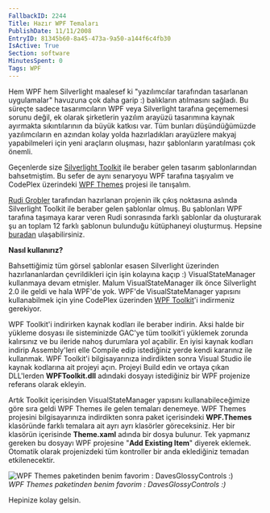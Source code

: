 ```yaml
---
FallbackID: 2244
Title: Hazır WPF Temaları
PublishDate: 11/11/2008
EntryID: 81345b60-8a45-473a-9a50-a144f6c4fb30
IsActive: True
Section: software
MinutesSpent: 0
Tags: WPF
---
```

Hem WPF hem Silverlight maalesef ki "yazılımcılar tarafından tasarlanan
uygulamalar" havuzuna çok daha garip :) balıkların atılmasını sağladı.
Bu süreçte sadece tasarımcıların WPF veya Silverlight tarafına
geçememesi sorunu değil, ek olarak şirketlerin yazılım arayüzü
tasarımına kaynak ayırmakta sıkıntılarının da büyük katkısı var. Tüm
bunları düşündüğümüzde yazılımcıların en azından kolay yolda
hazırladıkları arayüzlere makyaj yapabilmeleri için yeni araçların
oluşması, hazır şablonların yaratılması çok önemli.

Geçenlerde size [Silverlight
Toolkit](http://daron.yondem.com/tr/post/97b6c373-f3b6-4343-acd5-f6cddb3c9d19)
ile beraber gelen tasarım şablonlarından bahsetmiştim. Bu sefer de aynı
senaryoyu WPF tarafına taşıyalım ve CodePlex üzerindeki [WPF
Themes](http://www.codeplex.com/wpfthemes) projesi ile tanışalım.

[Rudi
Grobler](http://dotnet.org.za/rudi/archive/2008/11/06/wpf-themes-released.aspx)
tarafından hazırlanan projenin ilk çıkış noktasına aslında Silverlight
Toolkit ile beraber gelen şablonlar olmuş. Bu şablonları WPF tarafına
taşımaya karar veren Rudi sonrasında farklı şablonlar da oluşturarak şu
an toplam 12 farklı şablonun bulunduğu kütüphaneyi oluşturmuş. Hepsine
[buradan](http://www.codeplex.com/wpfthemes) ulaşabilirsiniz.

**Nasıl kullanırız?**

Bahsettiğimiz tüm görsel şablonlar esasen Silverlight üzerinden
hazırlananlardan çevrildikleri için işin kolayına kaçıp :)
VisualStateManager kullanmaya devam etmişler. Malum VisualStateManager
ilk önce Silverlight 2.0 ile geldi ve hala WPF'de yok. WPF'de
VisualStateManager yapısını kullanabilmek için yine CodePlex üzerinden
[WPF Toolkit](http://www.codeplex.com/wpfthemes)'i indirmeniz gerekiyor.

WPF Toolkit'i indirirken kaynak kodları ile beraber indirin. Aksi halde
bir yükleme dosyası ile sisteminizde GAC'ye tüm toolkit'i yüklemek
zorunda kalırsınız ve bu ileride nahoş durumlara yol açabilir. En iyisi
kaynak kodları indirip Assembly'leri elle Compile edip istediğiniz yerde
kendi kararınız ile kullanmak. WPF Toolkit'i bilgisayarınıza indirdikten
sonra Visual Studio ile kaynak kodlarına ait projeyi açın. Projeyi Build
edin ve ortaya çıkan DLL'lerden **WPFToolkit.dll** adındaki dosyayı
istediğiniz bir WPF projenize referans olarak ekleyin.

Artık Toolkit içerisinden VisualStateManager yapısını
kullanabileceğimize göre sıra geldi WPF Themes ile gelen temaları
denemeye. WPF Themes projesini bilgisayarınıza indirdikten sonra paket
içerisindeki **WPF.Themes** klasöründe farklı temalara ait ayrı ayrı
klasörler göreceksiniz. Her bir klasörün içerisinde **Theme.xaml**
adında bir dosya bulunur. Tek yapmanız gereken bu dosyayı WPF projesine
"**Add Existing Item**" diyerek eklemek. Otomatik olarak projenizdeki
tüm kontroller bir anda eklediğiniz temadan etkilenecektir.

![WPF Themes paketinden benim favorim : DavesGlossyControls
:)](http://cdn.daron.yondem.com/assets/2244/11112008_1.png)\
*WPF Themes paketinden benim favorim : DavesGlossyControls :)*

Hepinize kolay gelsin.


